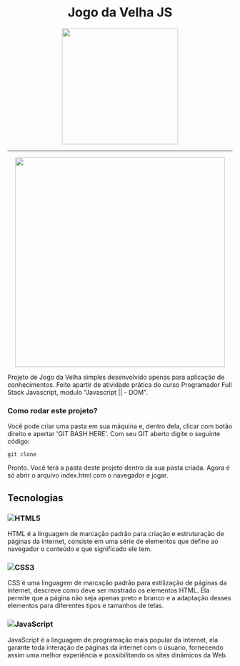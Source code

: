 <h1 align="center">Jogo da Velha JS</h1>

<div align="center">
    <img width="260" src="https://user-images.githubusercontent.com/94343486/212884913-cdeb0807-aec8-49a8-aab4-e72c16851091.png">
</div>

<hr>

<div align="center">

 <img width="470" src="https://user-images.githubusercontent.com/94343486/212887660-0ca8191c-bfac-4181-b44d-de10872c3b46.gif">

</div>



Projeto de Jogo da Velha simples desenvolvido apenas para aplicação de conhecimentos. Feito apartir de atividade prática do curso Programador Full Stack Javascript, modulo "Javascript || - DOM".


### Como rodar este projeto? 

Você pode criar uma pasta em sua máquina e, dentro dela, clicar com botão direito e apertar 'GIT BASH HERE'. Com seu GIT aberto digite o seguinte código:

<code>git clone </code>

Pronto. Você terá a pasta deste projeto dentro da sua pasta criada. Agora é só abrir o arquivo index.html com o navegador e jogar.

## Tecnologias
### ![HTML5](https://img.shields.io/badge/html5-%23E34F26.svg?logo=html5&logoColor=white) 
HTML é a linguagem de marcação padrão para criação e estruturação de páginas da internet, consiste em uma série de elementos que define ao navegador o conteúdo e que significado ele tem.
### ![CSS3](https://img.shields.io/badge/css3-%231572B6.svg?logo=css3&logoColor=white)
CSS é uma linguagem de marcação padrão para estilização de páginas da internet, descreve como deve ser mostrado os elementos HTML. Ela permite que a página não seja apenas preto e branco e a adaptação desses elementos para diferentes tipos e tamanhos de telas.
### ![JavaScript](https://img.shields.io/badge/javascript-%23323330.svg?logo=javascript&logoColor=%23F7DF1E)
JavaScript é a linguagem de programação mais popular da internet, ela garante toda interação de páginas da internet com o úsuario, fornecendo assim uma melhor experiência e possibilitando os sites dinâmicos da Web.
